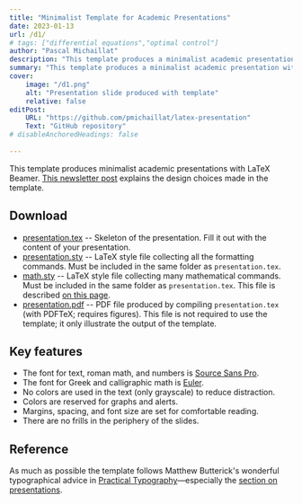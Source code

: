 ```yaml
---
title: "Minimalist Template for Academic Presentations" 
date: 2023-01-13
url: /d1/
# tags: ["differential equations","optimal control"]
author: "Pascal Michaillat"
description: "This template produces a minimalist academic presentation with LaTeX Beamer." 
summary: "This template produces a minimalist academic presentation with LaTeX Beamer." 
cover:
    image: "/d1.png"
    alt: "Presentation slide produced with template"
    relative: false
editPost:
    URL: "https://github.com/pmichaillat/latex-presentation"
    Text: "GitHub repository"
# disableAnchoredHeadings: false
 
---
```


This template produces minimalist academic presentations with LaTeX Beamer. [This newsletter post](https://pmichaillat.substack.com/p/a-minimalist-template-for-academic) explains the design choices made in the template.

## Download

- [presentation.tex](/presentation.tex) --  Skeleton of the presentation. Fill it out with the content of your presentation.
- [presentation.sty](/presentation.sty) --  LaTeX style file collecting all the formatting commands. Must be included in the same folder as `presentation.tex`.
- [math.sty](/math.sty) -- LaTeX style file collecting many mathematical commands. Must be included in the same folder as `presentation.tex`. This file is described [on this page](/d3/). 
- [presentation.pdf](/presentation.pdf) -- PDF file produced by compiling `presentation.tex` (with PDFTeX; requires figures). This file is not required to use the template; it only illustrate the output of the template. 

<!-- ## and how to use them

- `presentation.tex` –  Skeleton of the presentation. Fill it out with the content of your presentation.
- `presentation.sty` –  LaTeX style file collecting all the formatting commands. Must be included in the same folder as `presentation.tex`.
- `math.sty` – LaTeX style file collecting many mathematical commands. Must be included in the same folder as `presentation.tex`. This file is hosted and described [in this GitHub repository](https://github.com/pmichaillat/latex-math). 
- `figures.pdf` – PDF file with all the figures included in the presentation. Replace the figures with your own figures---one per page. An easy way to do that is to create a Keynote or Powerpoint presentation; insert each figure as a slide background; and save the resulting presentation as PDF. With this method, all the figures have the exact same size. It is also possible to use Keynote or Powerpoint to annotate easily the figures created with an external software (Matlab, R, and so on).
- `presentation.pdf` – PDF file produced by compiling `presentation.tex` (with PDFTeX). This file is not required to use the template; it only illustrate the output of the template. -->

## Key features

- The font for text, roman math, and numbers is [Source Sans Pro](https://fonts.google.com/specimen/Source+Sans+Pro).
- The font for Greek and calligraphic math is [Euler](http://luc.devroye.org/fonts-26139.html).
- No colors are used in the text (only grayscale) to reduce distraction.
- Colors are reserved for graphs and alerts.
- Margins, spacing, and font size are set for comfortable reading.
- There are no frills in the periphery of the slides.

## Reference

As much as possible the template follows Matthew Butterick's wonderful typographical advice in [Practical Typography](https://practicaltypography.com)—especially the [section on presentations](https://practicaltypography.com/presentations.html).
